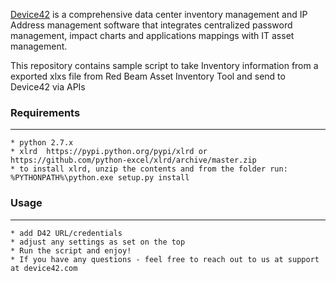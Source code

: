 [Device42](http://www.device42.com/) is a comprehensive data center inventory management and IP Address management software that integrates centralized password management, impact charts and applications mappings with IT asset management.

This repository contains sample script to take Inventory information from a exported xlxs file from Red Beam Asset Inventory Tool and send to Device42 via APIs


### Requirements
-----------------------------
    * python 2.7.x
    * xlrd  https://pypi.python.org/pypi/xlrd or https://github.com/python-excel/xlrd/archive/master.zip
    * to install xlrd, unzip the contents and from the folder run: %PYTHONPATH%\python.exe setup.py install

### Usage
-----------------------------
    * add D42 URL/credentials
    * adjust any settings as set on the top
    * Run the script and enjoy!
    * If you have any questions - feel free to reach out to us at support at device42.com

